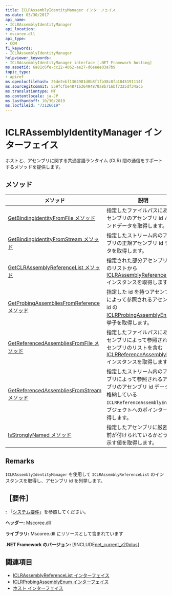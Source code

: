 ```yaml
---
title: ICLRAssemblyIdentityManager インターフェイス
ms.date: 03/30/2017
api_name:
- ICLRAssemblyIdentityManager
api_location:
- mscoree.dll
api_type:
- COM
f1_keywords:
- ICLRAssemblyIdentityManager
helpviewer_keywords:
- ICLRAssemblyIdentityManager interface [.NET Framework hosting]
ms.assetid: 6a81c6fe-cc22-4062-ae27-d6eeee03a7b9
topic_type:
- apiref
ms.openlocfilehash: 26de2ebf1364981d8b8f1fb38c8fa1045191114f
ms.sourcegitcommit: 559fcfbe4871636494870a8b716bf7325df34ac5
ms.translationtype: MT
ms.contentlocale: ja-JP
ms.lasthandoff: 10/30/2019
ms.locfileid: "73126619"
---
```

# <a name="iclrassemblyidentitymanager-interface"></a>ICLRAssemblyIdentityManager インターフェイス
ホストと、アセンブリに関する共通言語ランタイム (CLR) 間の通信をサポートするメソッドを提供します。  
  
## <a name="methods"></a>メソッド  
  
|メソッド|説明|  
|------------|-----------------|  
|[GetBindingIdentityFromFile メソッド](../../../../docs/framework/unmanaged-api/hosting/iclrassemblyidentitymanager-getbindingidentityfromfile-method.md)|指定したファイルパスにあるアセンブリのアセンブリ id バインドデータを取得します。|  
|[GetBindingIdentityFromStream メソッド](../../../../docs/framework/unmanaged-api/hosting/iclrassemblyidentitymanager-getbindingidentityfromstream-method.md)|指定したストリーム内のアセンブリの正規アセンブリ id データを取得します。|  
|[GetCLRAssemblyReferenceList メソッド](../../../../docs/framework/unmanaged-api/hosting/iclrassemblyidentitymanager-getclrassemblyreferencelist-method.md)|指定された部分アセンブリ id のリストから[ICLRAssemblyReferenceList](../../../../docs/framework/unmanaged-api/hosting/iclrassemblyreferencelist-interface.md)インスタンスを取得します。|  
|[GetProbingAssembliesFromReference メソッド](../../../../docs/framework/unmanaged-api/hosting/iclrassemblyidentitymanager-getprobingassembliesfromreference-method.md)|指定した id を持つアセンブリによって参照されるアセンブリ id の[ICLRProbingAssemblyEnum](../../../../docs/framework/unmanaged-api/hosting/iclrprobingassemblyenum-interface.md)列挙子を取得します。|  
|[GetReferencedAssembliesFromFile メソッド](../../../../docs/framework/unmanaged-api/hosting/iclrassemblyidentitymanager-getreferencedassembliesfromfile-method.md)|指定したファイルパスにあるアセンブリによって参照されるアセンブリのリストを含む[ICLRReferenceAssemblyEnum](../../../../docs/framework/unmanaged-api/hosting/iclrreferenceassemblyenum-interface.md)インスタンスを取得します。|  
|[GetReferencedAssembliesFromStream メソッド](../../../../docs/framework/unmanaged-api/hosting/iclrassemblyidentitymanager-getreferencedassembliesfromstream-method.md)|指定したストリーム内のアセンブリによって参照されるアセンブリのアセンブリ id データを格納している `ICLRReferenceAssemblyEnum` オブジェクトへのポインターを取得します。|  
|[IsStronglyNamed メソッド](../../../../docs/framework/unmanaged-api/hosting/iclrassemblyidentitymanager-isstronglynamed-method.md)|指定したアセンブリに厳密な名前が付けられているかどうかを示す値を取得します。|  
  
## <a name="remarks"></a>Remarks  
 `ICLRAssemblyIdentityManager` を使用して `ICLRAssemblyReferenceList` のインスタンスを取得し、アセンブリ id を列挙します。  
  
## <a name="requirements"></a>［要件］  
 **:** 「[システム要件](../../../../docs/framework/get-started/system-requirements.md)」を参照してください。  
  
 **ヘッダー:** Mscoree.dll  
  
 **ライブラリ:** Mscoree.dll にリソースとして含まれています  
  
 **.NET Framework のバージョン:** [!INCLUDE[net_current_v20plus](../../../../includes/net-current-v20plus-md.md)]  
  
## <a name="see-also"></a>関連項目

- [ICLRAssemblyReferenceList インターフェイス](../../../../docs/framework/unmanaged-api/hosting/iclrassemblyreferencelist-interface.md)
- [ICLRProbingAssemblyEnum インターフェイス](../../../../docs/framework/unmanaged-api/hosting/iclrprobingassemblyenum-interface.md)
- [ホスト インターフェイス](../../../../docs/framework/unmanaged-api/hosting/hosting-interfaces.md)
